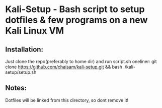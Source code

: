 # Kali-Setup - Bash script to setup dotfiles & few programs on a new Kali Linux VM

## Installation:
Just clone the repo(preferably to home dir) and run script.sh
oneliner:
git clone https://github.com/chaisam/kali-setup.git && bash ./kali-setup/setup.sh

## Notes:
Dotfiles will be linked from this directory, so dont remove it!

